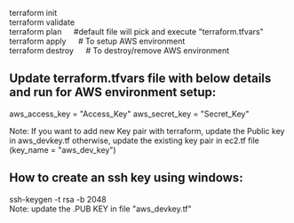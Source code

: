 terraform init
<br /> terraform validate
<br /> terraform plan			&emsp; #default file will pick and execute "terraform.tfvars"
<br /> terraform apply    &emsp; # To setup AWS environment
<br /> terraform destroy  &emsp; # To destroy/remove AWS environment


Update terraform.tfvars file with below details and run for AWS environment setup:
----------------------------------------------------------------------------------
aws_access_key = "Access_Key"
aws_secret_key = "Secret_Key"

Note: If you want to add new Key pair with terraform, update the Public key in aws_devkey.tf
otherwise, update the existing key pair in ec2.tf file (key_name = "aws_dev_key")

How to create an ssh key using windows:
--------------------------------------
ssh-keygen -t rsa -b 2048
<br /> Note: update the .PUB KEY in file "aws_devkey.tf"
